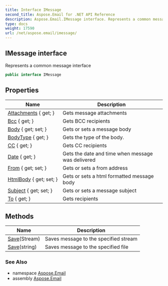 ```yaml
---
title: Interface IMessage
second_title: Aspose.Email for .NET API Reference
description: Aspose.Email.IMessage interface. Represents a common message interface
type: docs
weight: 17590
url: /net/aspose.email/imessage/
---
```

## IMessage interface

Represents a common message interface

```csharp
public interface IMessage
```

## Properties

| Name | Description |
| --- | --- |
| [Attachments](../../aspose.email/imessage/attachments/) { get; } | Gets message attachments |
| [Bcc](../../aspose.email/imessage/bcc/) { get; } | Gets BCC recipients |
| [Body](../../aspose.email/imessage/body/) { get; set; } | Gets or sets a message body |
| [BodyType](../../aspose.email/imessage/bodytype/) { get; } | Gets the type of the body. |
| [CC](../../aspose.email/imessage/cc/) { get; } | Gets CC recipients |
| [Date](../../aspose.email/imessage/date/) { get; } | Gets the date and time when message was delivered |
| [From](../../aspose.email/imessage/from/) { get; set; } | Gets or sets a from address |
| [HtmlBody](../../aspose.email/imessage/htmlbody/) { get; set; } | Gets or sets a html formatted message body |
| [Subject](../../aspose.email/imessage/subject/) { get; set; } | Gets or sets a message subject |
| [To](../../aspose.email/imessage/to/) { get; } | Gets recipients |

## Methods

| Name | Description |
| --- | --- |
| [Save](../../aspose.email/imessage/save/#save)(Stream) | Saves message to the specified stream |
| [Save](../../aspose.email/imessage/save/#save_1)(string) | Saves message to the specified file |

### See Also

* namespace [Aspose.Email](../../aspose.email/)
* assembly [Aspose.Email](../../)


